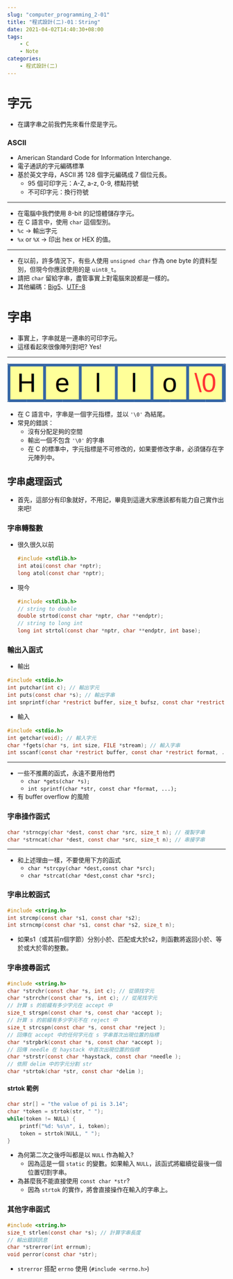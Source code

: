 ```yaml
---
slug: "computer_programming_2-01"
title: "程式設計(二)-01：String"
date: 2021-04-02T14:40:30+08:00
tags:
    - C
    - Note
categories:
    - 程式設計(二)
---
```

# 字元
- 在講字串之前我們先來看什麼是字元。
### ASCII
- American Standard Code for Information Interchange.
- 電子通訊的字元編碼標準
- 基於英文字母，ASCII 將 128 個字元編碼成 7 個位元長。
    - 95 個可印字元：A-Z, a-z, 0-9, 標點符號
    - 不可印字元：換行符號
---
- 在電腦中我們使用 8-bit 的記憶體儲存字元。
- 在 C 語言中，使用 `char` 這個型別。
- `%c` -> 輸出字元
- `%x` or `%X` -> 印出 hex or HEX 的值。
---
- 在以前，許多情況下，有些人使用 `unsigned char` 作為 one byte 的資料型別，但現今你應該使用的是 `uint8_t`。
- 請把 `char` 留給字串，盡管事實上對電腦來說都是一樣的。
- 其他編碼：[Big5](https://zh.wikipedia.org/wiki/%E5%A4%A7%E4%BA%94%E7%A2%BC)、[UTF-8](https://zh.wikipedia.org/wiki/UTF-8)

# 字串
- 事實上，字串就是一連串的可印字元。
- 這樣看起來很像陣列對吧? Yes!
---
![](computer_programming_2-01-01.png)
- 在 C 語言中，字串是一個字元指標，並以 `'\0'` 為結尾。
- 常見的錯誤：
    - 沒有分配足夠的空間
    - 輸出一個不包含 `'\0'` 的字串
    - 在 C 的標準中，字元指標是不可修改的，如果要修改字串，必須儲存在字元陣列中。

## 字串處理函式
- 首先，這部分有印象就好，不用記，畢竟到這邊大家應該都有能力自己實作出來吧!
### 字串轉整數
- 很久很久以前
    ```c
    #include <stdlib.h>
    int atoi(const char *nptr);
    long atol(const char *nptr);
    ```
- 現今
    ```c
    #include <stdlib.h>
    // string to double
    double strtod(const char *nptr, char **endptr);
    // string to long int
    long int strtol(const char *nptr, char **endptr, int base);
    ```
### 輸出入函式
- 輸出
```c
#include <stdio.h>
int putchar(int c); // 輸出字元
int puts(const char *s); // 輸出字串
int snprintf(char *restrict buffer, size_t bufsz, const char *restrict format, ... );
```
- 輸入
```c
#include <stdio.h>
int getchar(void); // 輸入字元
char *fgets(char *s, int size, FILE *stream); // 輸入字串
int sscanf(const char *restrict buffer, const char *restrict format, ... );
```
---
- 一些不推薦的函式，永遠不要用他們
    - `char *gets(char *s);`
    - `int sprintf(char *str, const char *format, ...);`
- 有 buffer overflow 的風險
### 字串操作函式
```c
char *strncpy(char *dest, const char *src, size_t n); // 複製字串
char *strncat(char *dest, const char *src, size_t n); // 串接字串
```
---
- 和上述理由一樣，不要使用下方的函式
    - `char *strcpy(char *dest,const char *src);`
    - `char *strcat(char *dest,const char *src);`
### 字串比較函式
```c
#include <string.h>
int strcmp(const char *s1, const char *s2);
int strncmp(const char *s1, const char *s2, size_t n);
```
- 如果s1（或其前n個字節）分別小於、匹配或大於s2，則函數將返回小於、等於或大於零的整數。
### 字串搜尋函式
```c
#include <string.h>
char *strchr(const char *s, int c); // 從頭找字元
char *strrchr(const char *s, int c); // 從尾找字元
// 計算 s 的前綴有多少字元在 accept 中
size_t strspn(const char *s, const char *accept ); 
// 計算 s 的前綴有多少字元不在 reject 中
size_t strcspn(const char *s, const char *reject );
// 回傳在 accept 中的任何字元在 s 字串首次出現位置的指標
char *strpbrk(const char *s, const char *accept );
// 回傳 needle 在 haystack 中首次出現位置的指標
char *strstr(const char *haystack, const char *needle );
// 依照 delim 中的字元分割 str
char *strtok(char *str, const char *delim );
```
#### strtok 範例
```c
char str[] = "the value of pi is 3.14";
char *token = strtok(str, " ");
while(token != NULL) {
    printf("%d: %s\n", i, token);
    token = strtok(NULL, " ");
}
```
- 為何第二次之後呼叫都是以 `NULL` 作為輸入?
    - 因為這是一個 `static` 的變數。如果輸入 `NULL`，該函式將繼續從最後一個位置切割字串。
- 為甚麼我不能直接使用 `const char *str`?
    - 因為 `strtok` 的實作，將會直接操作在輸入的字串上。
### 其他字串函式
```c
#include <string.h>
size_t strlen(const char *s); // 計算字串長度
// 輸出錯誤訊息
char *strerror(int errnum);
void perror(const char *str);
```
- `strerror` 搭配 `errno` 使用 (`#include <errno.h>`)